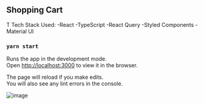 ## Shopping Cart

T Tech Stack Used:
-React
-TypeScript
-React Query
-Styled Components
-Material UI

### `yarn start`

Runs the app in the development mode.\
Open [http://localhost:3000](http://localhost:3000) to view it in the browser.

The page will reload if you make edits.\
You will also see any lint errors in the console.

![image](https://user-images.githubusercontent.com/20209497/105664066-660bf900-5e99-11eb-959e-dbf32d19a4d8.png)

